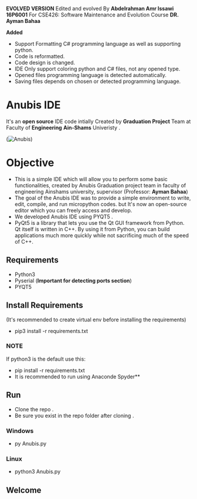 **EVOLVED VERSION**
Edited and evolved By **Abdelrahman Amr Issawi 16P6001** For CSE426: Software Maintenance and Evolution Course
**DR. Ayman Bahaa**

**Added**
- Support Formatting C# programming language as well as supporting python.
- Code is reformatted.
- Code design is changed.
- IDE Only support coloring python and C# files, not any opened type.
- Opened files programming language is detected automatically.
- Saving files depends on chosen or detected programming language.

# Anubis IDE 
It's an **open source** IDE code intially Created by **Graduation Project** Team at Faculty of **Engineering** **Ain-Shams** Univeristy .  

(![Anubis](https://www13.0zz0.com/2020/07/22/02/845694578.png))

# Objective
- This is a simple IDE which will allow you to perform some basic functionalities, created by Anubis Graduation project team in faculty of engineering Ainshams university, supervisor (Professor: **Ayman Bahaa**) 
- The goal of the Anubis IDE was to provide a simple environment to write, edit, compile, and run micropython codes. but It's now an open-source editor which you can freely access and develop.
- We developed Anubis IDE using PYQT5 .
- PyQt5 is a library that lets you use the Qt GUI framework from Python. Qt itself is written in C++. By using it from Python, you can build applications much more quickly while not sacrificing much of the speed of C++.


## Requirements 
- Python3
- Pyserial (**Important for detecting ports section**)
- PYQT5

## Install Requirements 
(It's recommended to create virtual env before installing the requirements)
- pip3 install -r requirements.txt

### **NOTE**
If python3 is the default use this: 
- pip install -r requirements.txt 
- It is recommended to run using Anaconde Spyder**

## Run
- Clone the repo .
- Be sure you exist in the repo folder after cloning .

### Windows
- py Anubis.py

### Linux
- python3 Anubis.py

## Welcome

